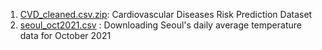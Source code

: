 1. [CVD_cleaned.csv.zip](https://www.kaggle.com/datasets/alphiree/cardiovascular-diseases-risk-prediction-dataset?resource=download): Cardiovascular Diseases Risk Prediction Dataset
2. [seoul_oct2021.csv](https://data.kma.go.kr/stcs/grnd/grndTaList.do?pgmNo=70) : Downloading Seoul's daily average temperature data for October 2021
